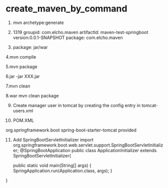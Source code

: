 # create_maven_by_command

1. mvn archetype:generate
2. 1319
  groupid: com.elcho.maven
  artifactId: maven-test-springboot
  version:0.0.1-SNAPSHOT
  package: com.elcho.maven
  
3. package: jar/war

4.mvn compile

5.mvn package

6.jar -jar XXX.jar

7.mvn clean

8.<packaging>war</packaging>
  mvn clean package
  
9. Create manager user in tomcat by creating the config entry in tomcat-users.xml
<tomcat-users>
<role rolename="manager-gui"/>
<role rolename="manager-script"/>
<role rolename="manager-jmx"/>
<role rolename="manager- status"/>
<user username="tomcat" password="tomcat" roles="manager-gui"/>
<user username="admin" password="123456" roles="manager-script"/>
<user username="admin" password="123456" roles="manager-jmx"/>
<user username="admin" password="123456" roles="manager-status"/>
</tomcat-users>


10. POM.XML
<dependency>
   <groupId>org.springframework.boot</groupId>
   <artifactId>spring-boot-starter-tomcat</artifactId>
   <scope>provided</scope>
</dependency>


11. Add SpringBootServletInitializer 
import org.springframework.boot.web.servlet.support.SpringBootServletInitializer;
@SpringBootApplication
public class ApplicationInitializer extends SpringBootServletInitializer{

	public static void main(String[] args) {
		SpringApplication.run(Application.class, args);
	}

}
